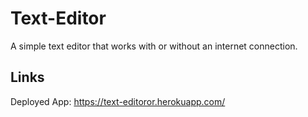 # Text-Editor
A simple text editor that works with or without an internet connection.

## Links
Deployed App: https://text-editoror.herokuapp.com/